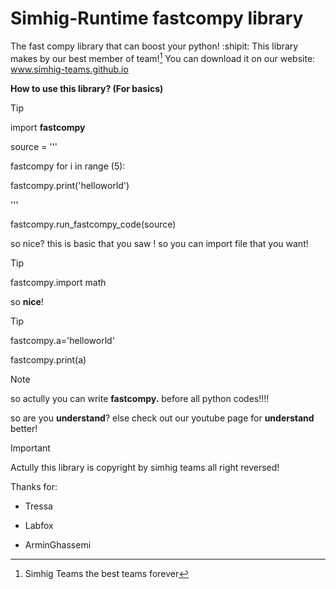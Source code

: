 # Simhig-Runtime fastcompy library
The fast compy library that can boost your python! :shipit:
This library makes by our best member of team![^1]
You can download it on our website:
www.simhig-teams.github.io

**How to use this library? (For basics)**
> [!TIP]
>
> import **fastcompy**
> 
>source = '''
> 
>fastcompy for i in range (5):
> 
>    fastcompy.print('helloworld')
> 
>'''
> 
>fastcompy.run_fastcompy_code(source)
>
so nice? this is basic that you saw ! so you can import file that you want!

> [!TIP]
> fastcompy.import math
>
so **nice**!

> [!TIP]
> fastcompy.a='helloworld'
>
> fastcompy.print(a)

> [!NOTE]
> so actully you can write **fastcompy.** before all python codes!!!!

so are you **understand**? else check out our youtube page for **understand** better!

> [!IMPORTANT]
> Actully this library is copyright by simhig teams all right reversed!

[^1]: Simhig Teams the best teams forever

Thanks for:
- Tressa
* Labfox
+ ArminGhassemi
